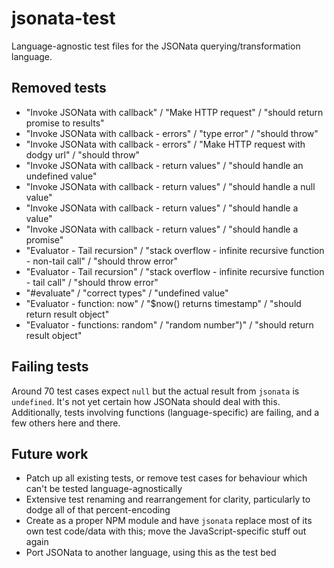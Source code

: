 # jsonata-test
Language-agnostic test files for the JSONata querying/transformation language.

## Removed tests

* "Invoke JSONata with callback" / "Make HTTP request" / "should return promise to results"
* "Invoke JSONata with callback - errors" / "type error" / "should throw"
* "Invoke JSONata with callback - errors" / "Make HTTP request with dodgy url" / "should throw"
* "Invoke JSONata with callback - return values" / "should handle an undefined value"
* "Invoke JSONata with callback - return values" / "should handle a null value"
* "Invoke JSONata with callback - return values" / "should handle a value"
* "Invoke JSONata with callback - return values" / "should handle a promise"
* "Evaluator - Tail recursion" / "stack overflow - infinite recursive function - non-tail call" / "should throw error"
* "Evaluator - Tail recursion" / "stack overflow - infinite recursive function - tail call" / "should throw error"
* "#evaluate" / "correct types" / "undefined value"
* "Evaluator - function: now" / "$now() returns timestamp" / "should return result object"
* "Evaluator - functions: random" / "random number\")" / "should return result object"

## Failing tests

Around 70 test cases expect `null` but the actual result from `jsonata` is `undefined`. It's not yet certain how JSONata should deal with this. Additionally, tests involving functions (language-specific) are failing, and a few others here and there.

## Future work

* Patch up all existing tests, or remove test cases for behaviour which can't be tested language-agnostically
* Extensive test renaming and rearrangement for clarity, particularly to dodge all of that percent-encoding
* Create as a proper NPM module and have `jsonata` replace most of its own test code/data with this; move the JavaScript-specific stuff out again
* Port JSONata to another language, using this as the test bed

